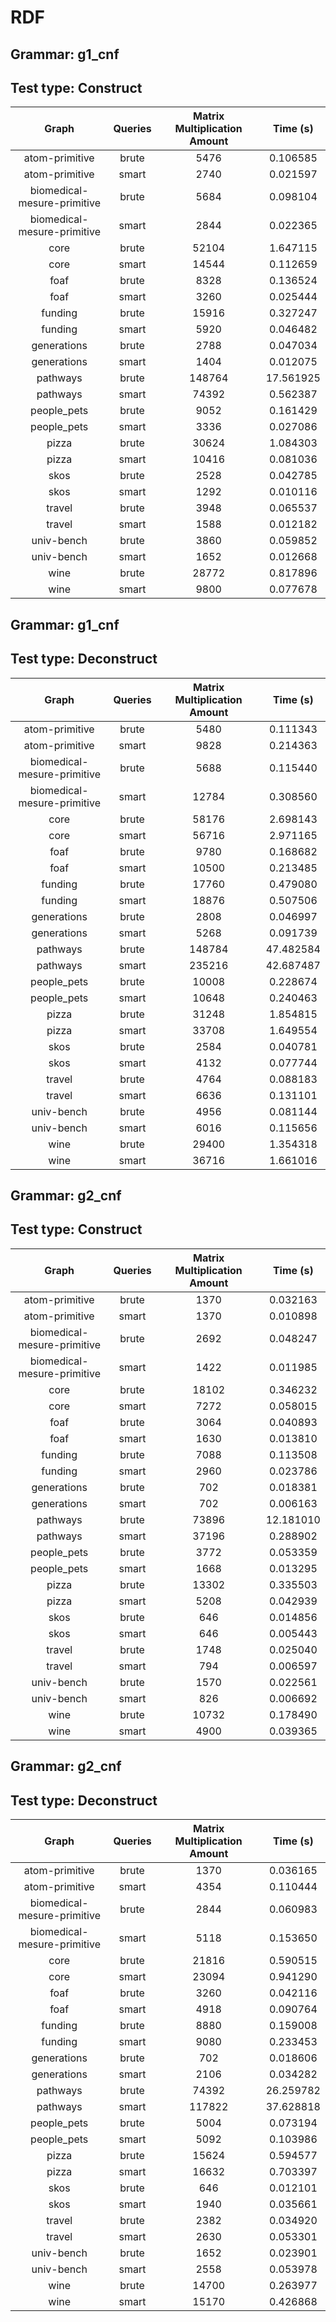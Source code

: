 # RDF

## Grammar: g1_cnf
## Test type: Construct

| Graph | Queries | Matrix Multiplication Amount | Time (s) |
|:-----:|:-------:|:----------------------------:|:--------:|
| atom-primitive | brute | 5476 | 0.106585 |
| atom-primitive | smart | 2740 | 0.021597 |
| biomedical-mesure-primitive | brute | 5684 | 0.098104 |
| biomedical-mesure-primitive | smart | 2844 | 0.022365 |
| core | brute | 52104 | 1.647115 |
| core | smart | 14544 | 0.112659 |
| foaf | brute | 8328 | 0.136524 |
| foaf | smart | 3260 | 0.025444 |
| funding | brute | 15916 | 0.327247 |
| funding | smart | 5920 | 0.046482 |
| generations | brute | 2788 | 0.047034 |
| generations | smart | 1404 | 0.012075 |
| pathways | brute | 148764 | 17.561925 |
| pathways | smart | 74392 | 0.562387 |
| people_pets | brute | 9052 | 0.161429 |
| people_pets | smart | 3336 | 0.027086 |
| pizza | brute | 30624 | 1.084303 |
| pizza | smart | 10416 | 0.081036 |
| skos | brute | 2528 | 0.042785 |
| skos | smart | 1292 | 0.010116 |
| travel | brute | 3948 | 0.065537 |
| travel | smart | 1588 | 0.012182 |
| univ-bench | brute | 3860 | 0.059852 |
| univ-bench | smart | 1652 | 0.012668 |
| wine | brute | 28772 | 0.817896 |
| wine | smart | 9800 | 0.077678 |

## Grammar: g1_cnf
## Test type: Deconstruct

| Graph | Queries | Matrix Multiplication Amount | Time (s) |
|:-----:|:-------:|:----------------------------:|:--------:|
| atom-primitive | brute | 5480 | 0.111343 |
| atom-primitive | smart | 9828 | 0.214363 |
| biomedical-mesure-primitive | brute | 5688 | 0.115440 |
| biomedical-mesure-primitive | smart | 12784 | 0.308560 |
| core | brute | 58176 | 2.698143 |
| core | smart | 56716 | 2.971165 |
| foaf | brute | 9780 | 0.168682 |
| foaf | smart | 10500 | 0.213485 |
| funding | brute | 17760 | 0.479080 |
| funding | smart | 18876 | 0.507506 |
| generations | brute | 2808 | 0.046997 |
| generations | smart | 5268 | 0.091739 |
| pathways | brute | 148784 | 47.482584 |
| pathways | smart | 235216 | 42.687487 |
| people_pets | brute | 10008 | 0.228674 |
| people_pets | smart | 10648 | 0.240463 |
| pizza | brute | 31248 | 1.854815 |
| pizza | smart | 33708 | 1.649554 |
| skos | brute | 2584 | 0.040781 |
| skos | smart | 4132 | 0.077744 |
| travel | brute | 4764 | 0.088183 |
| travel | smart | 6636 | 0.131101 |
| univ-bench | brute | 4956 | 0.081144 |
| univ-bench | smart | 6016 | 0.115656 |
| wine | brute | 29400 | 1.354318 |
| wine | smart | 36716 | 1.661016 |

## Grammar: g2_cnf
## Test type: Construct

| Graph | Queries | Matrix Multiplication Amount | Time (s) |
|:-----:|:-------:|:----------------------------:|:--------:|
| atom-primitive | brute | 1370 | 0.032163 |
| atom-primitive | smart | 1370 | 0.010898 |
| biomedical-mesure-primitive | brute | 2692 | 0.048247 |
| biomedical-mesure-primitive | smart | 1422 | 0.011985 |
| core | brute | 18102 | 0.346232 |
| core | smart | 7272 | 0.058015 |
| foaf | brute | 3064 | 0.040893 |
| foaf | smart | 1630 | 0.013810 |
| funding | brute | 7088 | 0.113508 |
| funding | smart | 2960 | 0.023786 |
| generations | brute | 702 | 0.018381 |
| generations | smart | 702 | 0.006163 |
| pathways | brute | 73896 | 12.181010 |
| pathways | smart | 37196 | 0.288902 |
| people_pets | brute | 3772 | 0.053359 |
| people_pets | smart | 1668 | 0.013295 |
| pizza | brute | 13302 | 0.335503 |
| pizza | smart | 5208 | 0.042939 |
| skos | brute | 646 | 0.014856 |
| skos | smart | 646 | 0.005443 |
| travel | brute | 1748 | 0.025040 |
| travel | smart | 794 | 0.006597 |
| univ-bench | brute | 1570 | 0.022561 |
| univ-bench | smart | 826 | 0.006692 |
| wine | brute | 10732 | 0.178490 |
| wine | smart | 4900 | 0.039365 |

## Grammar: g2_cnf
## Test type: Deconstruct

| Graph | Queries | Matrix Multiplication Amount | Time (s) |
|:-----:|:-------:|:----------------------------:|:--------:|
| atom-primitive | brute | 1370 | 0.036165 |
| atom-primitive | smart | 4354 | 0.110444 |
| biomedical-mesure-primitive | brute | 2844 | 0.060983 |
| biomedical-mesure-primitive | smart | 5118 | 0.153650 |
| core | brute | 21816 | 0.590515 |
| core | smart | 23094 | 0.941290 |
| foaf | brute | 3260 | 0.042116 |
| foaf | smart | 4918 | 0.090764 |
| funding | brute | 8880 | 0.159008 |
| funding | smart | 9080 | 0.233453 |
| generations | brute | 702 | 0.018606 |
| generations | smart | 2106 | 0.034282 |
| pathways | brute | 74392 | 26.259782 |
| pathways | smart | 117822 | 37.628818 |
| people_pets | brute | 5004 | 0.073194 |
| people_pets | smart | 5092 | 0.103986 |
| pizza | brute | 15624 | 0.594577 |
| pizza | smart | 16632 | 0.703397 |
| skos | brute | 646 | 0.012101 |
| skos | smart | 1940 | 0.035661 |
| travel | brute | 2382 | 0.034920 |
| travel | smart | 2630 | 0.053301 |
| univ-bench | brute | 1652 | 0.023901 |
| univ-bench | smart | 2558 | 0.053978 |
| wine | brute | 14700 | 0.263977 |
| wine | smart | 15170 | 0.426868 |


